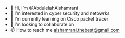 - 👋 Hi, I’m @AbdulelahAlshamrani
- 👀 I’m interested in cyper security and netowrks
- 🌱 I’m currently learning on Cisco packet tracer
- 💞️ I’m looking to collaborate on 
- 📫 How to reach me alshamrani.thebest@gmail.com

<!---
AbdulelahAlshamrani/AbdulelahAlshamrani is a ✨ special ✨ repository because its `README.md` (this file) appears on your GitHub profile.
You can click the Preview link to take a look at your changes.
--->
